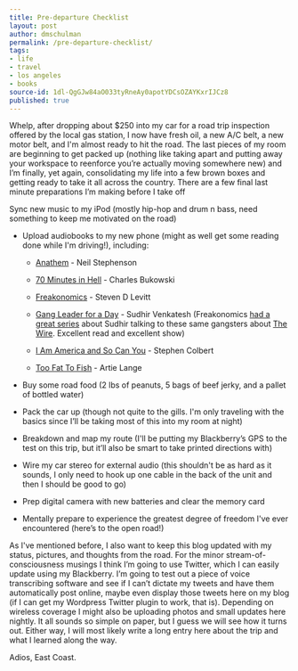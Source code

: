 ```yaml
---
title: Pre-departure Checklist
layout: post
author: dmschulman
permalink: /pre-departure-checklist/
tags:
- life
- travel
- los angeles
- books
source-id: 1dl-QgGJw84aO033tyRneAy0apotYDCsOZAYKxrIJCz8
published: true
---
```

Whelp, after dropping about $250 into my car for a road trip inspection offered by the local gas station, I now have fresh oil, a new A/C belt, a new motor belt, and I'm almost ready to hit the road. The last pieces of my room are beginning to get packed up (nothing like taking apart and putting away your workspace to reenforce you’re actually moving somewhere new) and I’m finally, yet again, consolidating my life into a few brown boxes and getting ready to take it all across the country. There are a few final last minute preparations I’m making before I take off 

Sync new music to my iPod (mostly hip-hop and drum n bass, need something to keep me motivated on the road)

* Upload audiobooks to my new phone (might as well get some reading done while I'm driving!), including:

    * [Anathem](http://amzn.to/2x2uBVA) - Neil Stephenson
    * [70 Minutes in Hell](http://amzn.to/2x28azK) - Charles Bukowski

    * [Freakonomics](http://amzn.to/2x2jUSZ) - Steven D Levitt

    * [Gang Leader for a Day](http://amzn.to/2w8kxvr) - Sudhir Venkatesh (Freakonomics [had a great series](http://freakonomics.com/2008/01/09/what-do-real-thugs-think-of-the-wire/) about Sudhir talking to these same gangsters about [The Wire](http://www.imdb.com/title/tt0306414/). Excellent read and excellent show)

    * [I Am America and So Can You](http://amzn.to/2x2jZ95) - Stephen Colbert

    * [Too Fat To Fish](http://amzn.to/2x2dmUa) - Artie Lange

* Buy some road food (2 lbs of peanuts, 5 bags of beef jerky, and a pallet of bottled water)

* Pack the car up (though not quite to the gills. I'm only traveling with the basics since I’ll be taking most of this into my room at night)

* Breakdown and map my route (I'll be putting my Blackberry’s GPS to the test on this trip, but it’ll also be smart to take printed directions with)

* Wire my car stereo for external audio (this shouldn't be as hard as it sounds, I only need to hook up one cable in the back of the unit and then I should be good to go)

* Prep digital camera with new batteries and clear the memory card

* Mentally prepare to experience the greatest degree of freedom I've ever encountered (here’s to the open road!)

As I've mentioned before, I also want to keep this blog updated with my status, pictures, and thoughts from the road. For the minor stream-of-consciousness musings I think I’m going to use Twitter, which I can easily update using my Blackberry. I’m going to test out a piece of voice transcribing software and see if I can’t dictate my tweets and have them automatically post online, maybe even display those tweets here on my blog (if I can get my Wordpress Twitter plugin to work, that is). Depending on wireless coverage I might also be uploading photos and small updates here nightly. It all sounds so simple on paper, but I guess we will see how it turns out. Either way, I will most likely write a long entry here about the trip and what I learned along the way.

Adios, East Coast.

